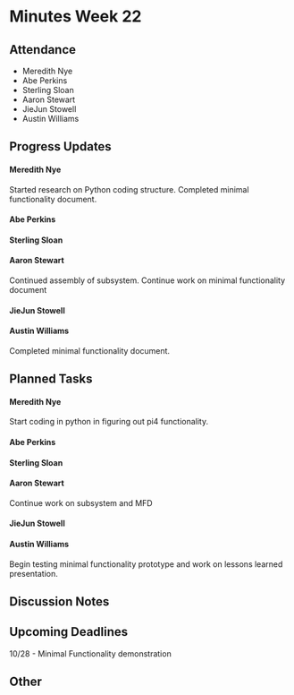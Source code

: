 # Minutes Week 22

## Attendance
   - Meredith Nye
   - Abe Perkins
   - Sterling Sloan
   - Aaron Stewart
   - JieJun Stowell
   - Austin Williams

## Progress Updates
#### Meredith Nye
Started research on Python coding structure. Completed minimal functionality document.
#### Abe Perkins
#### Sterling Sloan
#### Aaron Stewart
Continued assembly of subsystem. Continue work on minimal functionality document
#### JieJun Stowell
#### Austin Williams
Completed minimal functionality document.

## Planned Tasks
#### Meredith Nye
Start coding in python in figuring out pi4 functionality.
#### Abe Perkins
#### Sterling Sloan
#### Aaron Stewart
Continue work on subsystem and MFD
#### JieJun Stowell
#### Austin Williams
Begin testing minimal functionality prototype and work on lessons learned presentation.

## Discussion Notes

## Upcoming Deadlines
10/28 - Minimal Functionality demonstration
## Other

